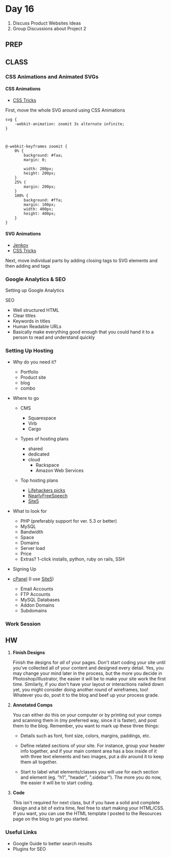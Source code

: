 Day 16
=======================================

1. Discuss Product Websites Ideas
3. Group Discussions about Project 2


PREP
---------------------------------------



CLASS
---------------------------------------

### CSS Animations and Animated SVGs

#### CSS Animations
- [CSS Tricks](https://css-tricks.com/almanac/properties/a/animation/)

First, move the whole SVG around using CSS Animations

	svg {
		-webkit-animation: zoomit 3s alternate infinite;
	}
	
	
	
	@-webkit-keyframes zoomit {
	    0% { 
		    background: #faa;
		    margin: 0;
		    
		    width: 200px;
		    height: 200px;
		}
		25% {
			margin: 200px;
		}
	    100% { 
			background: #ffa;
			margin: 100px;
			width: 400px;
			height: 400px;
		}
	}



#### SVG Animations
- [Jenkov](http://tutorials.jenkov.com/svg/svg-animation.html)
- [CSS Tricks](https://css-tricks.com/guide-svg-animations-smil/)

Next, move individual parts by adding closing tags to SVG elements and then adding <animate> and <animateTransform> tags




### Google Analytics & SEO

Setting up Google Analytics

SEO
- Well structured HTML
- Clear titles
- Keywords in titles
- Human Readable URLs
- Basically make everything good enough that you could hand it to a person to read and understand quickly


### Setting Up Hosting

- Why do you need it?
	- Portfolio
	- Product site
	- blog
	- combo

- Where to go
	- CMS
		- Squarespace
		- Virb
		- Cargo
	
	- Types of hosting plans
		- shared
		- dedicated
		- cloud
			- Rackspace
			- Amazon Web Services
	- Top hosting plans 
		- [Lifehackers picks](http://lifehacker.com/5911651/five-best-web-hosting-companies)
		- [NearlyFreeSpeech](https://www.nearlyfreespeech.net/)
		- [Site5](http://site5.com)
		
- What to look for
	- PHP (preferably support for ver. 5.3 or better)
	- MySQL
	- Bandwidth
	- Space
	- Domains
	- Server load
	- Price
	- Extras? 1-click installs, python, ruby on rails, SSH

- Signing Up

- [cPanel](http://backstage.site5.com/) (I use [Site5](http://www.site5.com/))
	- Email Accounts
	- FTP Accounts
	- MySQL Databases
	- Addon Domains
	- Subdomains




	

### Work Session


HW
---------------------------------------

1. **Finish Designs**

	Finish the designs for *all* of your pages. Don't start coding your site until you've collected all of your content and designed every detail. Yes, you may change your mind later in the process, but the more you decide in Photoshop/Illustrator, the easier it will be to make your site work the first time. Similarly, if you don't have your layout or interactions nailed down yet, you might consider doing another round of wireframes, too! Whatever you do, post it to the blog and beef up your process grade.

	
2. **Annotated Comps**

	You can either do this on your computer or by printing out your comps and scanning them in (my preferred way, since it is faster), and post them to the blog. Remember, you want to mark up these three things:
	
	- Details such as font, font size, colors, margins, paddings, etc. 
	
	- Define related sections of your site. For instance, group your header info together, and if your main content area has a box inside of it with three text elements and two images, put a div around it to keep them all together.
	
	- Start to label what elements/classes you will use for each section and element (eg. "h1", "header", ".sidebar"). The more you do now, the easier it will be to start coding.

	
3. **Code**

	This isn't required for next class, but if you have a solid and complete design and a bit of extra time, feel free to start making your HTML/CSS. If you want, you can use the HTML template I posted to the Resources page on the blog to get you started.



### Useful Links
- Google Guide to better search results
- Plugins for SEO